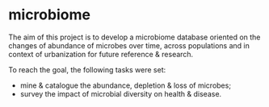 # microbiome
The aim of this project is to develop a microbiome database oriented on the changes of abundance of microbes over time, across populations and in context of urbanization for future reference & research.

To reach the goal, the following tasks were set:
* mine & catalogue the abundance, depletion & loss of microbes;
* survey the impact of microbial diversity on health & disease.


